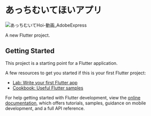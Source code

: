 # あっちむいてほいアプリ
![あっちむいてHoi-動画_AdobeExpress](https://user-images.githubusercontent.com/111294820/196626875-7c661698-e1c4-42e0-9bc8-475e15a7c371.gif)


A new Flutter project.

## Getting Started

This project is a starting point for a Flutter application.

A few resources to get you started if this is your first Flutter project:

- [Lab: Write your first Flutter app](https://docs.flutter.dev/get-started/codelab)
- [Cookbook: Useful Flutter samples](https://docs.flutter.dev/cookbook)

For help getting started with Flutter development, view the
[online documentation](https://docs.flutter.dev/), which offers tutorials,
samples, guidance on mobile development, and a full API reference.

